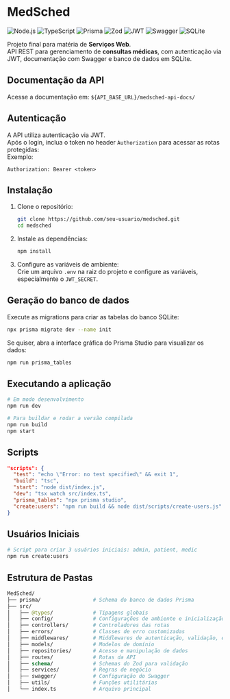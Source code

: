 # MedSched

![Node.js](https://img.shields.io/badge/Node.js-339933?style=for-the-badge&logo=node.js&logoColor=white)  ![TypeScript](https://img.shields.io/badge/TypeScript-3178C6?style=for-the-badge&logo=typescript&logoColor=white)  ![Prisma](https://img.shields.io/badge/Prisma-2D3748?style=for-the-badge&logo=prisma&logoColor=white)  ![Zod](https://img.shields.io/badge/Zod-000000?style=for-the-badge&logo=&logoColor=white)  ![JWT](https://img.shields.io/badge/JWT-F50000?style=for-the-badge&logo=json-web-tokens&logoColor=white)  ![Swagger](https://img.shields.io/badge/Swagger-85EA2D?style=for-the-badge&logo=swagger&logoColor=black)  ![SQLite](https://img.shields.io/badge/SQLite-07405E?style=for-the-badge&logo=sqlite&logoColor=white)  

Projeto final para matéria de **Serviços Web**.<br>
API REST para gerenciamento de **consultas médicas**, com autenticação via JWT, documentação com Swagger e banco de dados em SQLite.

## Documentação da API

Acesse a documentação em: `${API_BASE_URL}/medsched-api-docs/`


## Autenticação

A API utiliza autenticação via JWT.  
Após o login, inclua o token no header `Authorization` para acessar as rotas protegidas:  
Exemplo:  
```
Authorization: Bearer <token>
```

## Instalação

1. Clone o repositório:
   ```bash
   git clone https://github.com/seu-usuario/medsched.git
   cd medsched
   ```

2. Instale as dependências:
   ```bash
   npm install
   ```

3. Configure as variáveis de ambiente:  
   Crie um arquivo `.env` na raiz do projeto e configure as variáveis, especialmente o `JWT_SECRET`.

## Geração do banco de dados

Execute as migrations para criar as tabelas do banco SQLite:
   ```bash
   npx prisma migrate dev --name init
   ```

  Se quiser, abra a interface gráfica do Prisma Studio para visualizar os dados:
   ```bash
   npm run prisma_tables
   ```


## Executando a aplicação

```bash
# Em modo desenvolvimento
npm run dev

# Para buildar e rodar a versão compilada
npm run build
npm start
```

## Scripts
```json
"scripts": {
  "test": "echo \"Error: no test specified\" && exit 1",
  "build": "tsc",
  "start": "node dist/index.js",
  "dev": "tsx watch src/index.ts",
  "prisma_tables": "npx prisma studio",
  "create:users": "npm run build && node dist/scripts/create-users.js"
}
```

## Usuários Iniciais

```bash
# Script para criar 3 usuários iniciais: admin, patient, medic
npm run create:users
```

## Estrutura de Pastas
```graphql
MedSched/
├── prisma/                 # Schema do banco de dados Prisma
├── src/
│   ├── @types/             # Tipagens globais
│   ├── config/             # Configurações de ambiente e inicialização
│   ├── controllers/        # Controladores das rotas
│   ├── errors/             # Classes de erro customizadas
│   ├── middlewares/        # Middlewares de autenticação, validação, etc.
│   ├── models/             # Modelos de domínio
│   ├── repositories/       # Acesso e manipulação de dados
│   ├── routes/             # Rotas da API
│   ├── schema/             # Schemas do Zod para validação
│   ├── services/           # Regras de negócio
│   ├── swagger/            # Configuração do Swagger
│   ├── utils/              # Funções utilitárias
│   └── index.ts            # Arquivo principal
```

